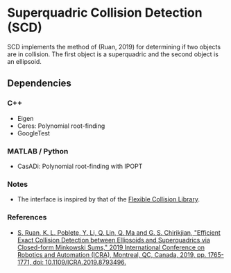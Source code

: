 Superquadric Collision Detection (SCD)
====
SCD implements the method of (Ruan, 2019) for determining if two objects are in collision. The first object is a superquadric and the second object is an ellipsoid.

## Dependencies
### C++
* Eigen
* Ceres: Polynomial root-finding
* GoogleTest
### MATLAB / Python
* CasADi: Polynomial root-finding with IPOPT
### Notes
* The interface is inspired by that of the [Flexible Collision Library](https://github.com/flexible-collision-library/fcl).
### References

* [S. Ruan, K. L. Poblete, Y. Li, Q. Lin, Q. Ma and G. S. Chirikjian, "Efficient Exact Collision Detection between Ellipsoids and Superquadrics via Closed-form Minkowski Sums," 2019 International Conference on Robotics and Automation (ICRA), Montreal, QC, Canada, 2019, pp. 1765-1771, doi: 10.1109/ICRA.2019.8793496.](https://ieeexplore.ieee.org/abstract/document/8793496)
```
